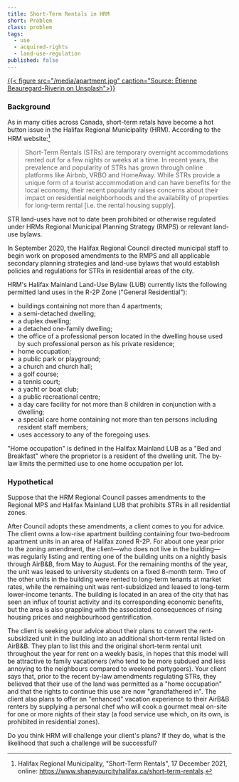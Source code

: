 ```yaml
---
title: Short-Term Rentals in HRM
short: Problem
class: problem
tags:
  - use
  - acquired-rights
  - land-use-regulation
published: false
---
```




[{{< figure src="/media/apartment.jpg" caption="Source: Étienne Beauregard-Riverin on Unsplash">}}](https://unsplash.com/photos/B0aCvAVSX8E)

### Background

As in many cities across Canada, short-term retals have become a hot button issue in the Halifax Regional Municipality (HRM). According to the HRM website:[^hrm2021]

> Short-Term Rentals (STRs) are temporary overnight accommodations rented out for a few nights or weeks at a time. In recent years, the prevalence and popularity of STRs has grown through online platforms like Airbnb, VRBO and HomeAway. While STRs provide a unique form of a tourist accommodation and can have benefits for the local economy, their recent popularity raises concerns about their impact on residential neighborhoods and the availability of properties for long-term rental [i.e. the rental housing supply].

STR land-uses have not to date been prohibited or otherwise regulated under HRMs Regional Municipal Planning Strategy (RMPS) or relevant land-use bylaws. 

In September 2020, the Halifax Regional Council directed municipal staff to begin work on proposed amendments to the RMPS and all applicable secondary planning strategies and land-use bylaws that would establish policies and regulations for STRs in residential areas of the city.

HRM's Halifax Mainland Land-Use Bylaw (LUB) currently lists the following permitted land uses in the R-2P Zone ("General Residential"):

- buildings containing not more than 4 apartments;
- a semi-detached dwelling;
- a duplex dwelling;
- a detached one-family dwelling;
- the office of a professional person located in the dwelling house used by such professional person as his private residence;
- home occupation;
- a public park or playground;
- a church and church hall;
- a golf course;
- a tennis court;
- a yacht or boat club;
- a public recreational centre;
- a day care facility for not more than 8 children in conjunction with a
dwelling;
- a special care home containing not more than ten persons including resident staff members;
- uses accessory to any of the foregoing uses.

"Home occupation" is defined in the Halifax Mainland LUB as a "Bed and Breakfast" where the proprietor is a resident of the dwelling unit. The by-law limits the permitted use to one home occupation per lot. 

<!--Note that zoning designations in the Halifax Mainland LUB apply to land lots as a whole (not to the one or more residential units that may exist on a given lot).-->

### Hypothetical

Suppose that the HRM Regional Council passes amendments to the Regional MPS and Halifax Mainland LUB that prohibits STRs in all residential zones.

After Council adopts these amendments, a client comes to you for advice. The client owns a low-rise apartment building containing four two-bedroom apartment units in an area of Halifax zoned R-2P. For about one year prior to the zoning amendment, the client—who does not live in the building—was regularly listing and renting one of the building units on a nightly basis through AirB&B, from May to August. For the remaining months of the year, the unit was leased to university students on a fixed 8-month term. Two of the other units in the building were rented to long-term tenants at market rates, while the remaining unit was rent-subsidized and leased to long-term lower-income tenants. The building is located in an area of the city that has seen an influx of tourist activity and its corresponding economic benefits, but the area is also grappling with the associated consequences of rising housing prices and neighbourhood gentrification. 

The client is seeking your advice about their plans to convert the rent-subsidized unit in the building into an additional short-term rental listed on AirB&B. They plan to list this and the original short-term rental unit throughout the year for rent on a weekly basis, in hopes that this model will be attractive to family vacationers (who tend to be more subdued and less annoying to the neighbours compared to weekend partygoers). Your client says that, prior to the recent by-law amendments regulating STRs, they believed that their use of the land was permitted as a "home occupation" and that the rights to continue this use are now "grandfathered in". The client also plans to offer an "enhanced" vacation experience to their AirB&B renters by supplying a personal chef who will cook a gourmet meal on-site for one or more nights of their stay (a food service use which, on its own, is prohibited in residential zones).  

Do you think HRM will challenge your client's plans? If they do, what is the likelihood that such a challenge will be successful? 

[^hrm2021]: Halifax Regional Municipality, "Short-Term Rentals", 17 December 2021, online: https://www.shapeyourcityhalifax.ca/short-term-rentals.


